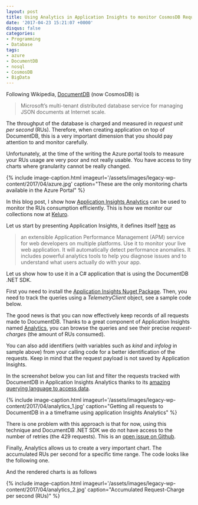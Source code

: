 ```yaml
---
layout: post
title: Using Analytics in Application Insights to monitor CosmosDB Requests
date: '2017-04-23 15:21:07 +0000'
disqus: false
categories:
- Programming
- Database
tags:
- azure
- DocumentDB
- nosql
- CosmosDB
- BigData
---
```

Following Wikipedia, <a href="https://en.wikipedia.org/wiki/DocumentDB">DocumentDB</a>&nbsp;(now CosmosDB) is

>Microsoft&rsquo;s multi-tenant distributed database service for managing JSON documents at Internet scale.

The throughput of the database is charged and measured in <em>request unit per second</em> (RUs). Therefore, when creating application on top of DocumentDB, this is a very important dimension that you should pay attention to and monitor carefully.

Unfortunately, at the time of the writing the Azure portal tools to measure your RUs usage are very poor and not really usable. You have access to tiny charts where granularity cannot be really changed.

{% include image-caption.html imageurl='/assets/images/legacy-wp-content/2017/04/azure.jpg' caption="These are the only monitoring charts available in the Azure Portal" %}

In this blog post, I show how <a href="https://azure.microsoft.com/en-us/services/application-insights/">Application Insights Analytics</a> can be used to monitor the RUs consumption efficiently. This is how we monitor our collections now at <a href="https://keluro.com/">Keluro</a>.

Let us start by presenting Application Insights, it defines itself <a href="https://docs.microsoft.com/en-us/azure/application-insights/app-insights-overview">here</a> as

>an extensible Application Performance Management (APM) service for web developers on multiple platforms. Use it to monitor your live web application. It will automatically detect performance anomalies. It includes powerful analytics tools to help you diagnose issues and to understand what users actually do with your app.

Let us show how to use it in a C# application that is using the DocumentDB .NET SDK.

First you need to install the <a href="https://www.nuget.org/packages/Microsoft.ApplicationInsights">Application Insights Nuget Package</a>. Then, you need to track the queries using a <em>TelemetryClient</em> object, see a sample code below.

<script src="https://gist.github.com/bpatra/83ac0293cb8d830933d66332497a937b.js"></script>

The good news is that you can now effectively keep records of all requests made to DocumentDB. Thanks to a great component of Application Insights named <a href="https://docs.microsoft.com/en-us/azure/application-insights/app-insights-analytics">Analytics</a>, you can browse the queries and see their precise <em>request-charges</em> (the amount of RUs consumed).

You can also add identifiers (with variables such as <em>kind</em> and <em>infolog</em> in sample above) from your calling code for a better identification of the requests. Keep in mind that the request payload is not saved by Application Insights.

In the screenshot below you can list and filter the requests tracked with DocumentDB in Application Insights Analytics thanks to its <a href="https://docs.microsoft.com/en-us/azure/application-insights/app-insights-analytics-tour">amazing querying language to access data</a>.

{% include image-caption.html imageurl='/assets/images/legacy-wp-content/2017/04/analytics_1.jpg' caption="Getting all requests to DocumentDB in a a timeframe using application Insights Analytics" %}

There is one problem with this approach is that for now, using this technique and DocumentDB .NET SDK we do not have access to the number of retries (the 429 requests). This is an <a href="https://github.com/Azure/azure-documentdb-dotnet/issues/225">open issue on Github</a>.

Finally, Analytics allows us to create a very important chart. The accumulated RUs per second for a specific time range.
The code looks like the following one.

<script src="https://gist.github.com/bpatra/14d12e1acfc6edbe27375b7958fcd959.js"></script>

And the rendered charts is as follows

{% include image-caption.html imageurl='/assets/images/legacy-wp-content/2017/04/analytics_2.jpg' caption="Accumulated Request-Charge per second (RUs)" %}
